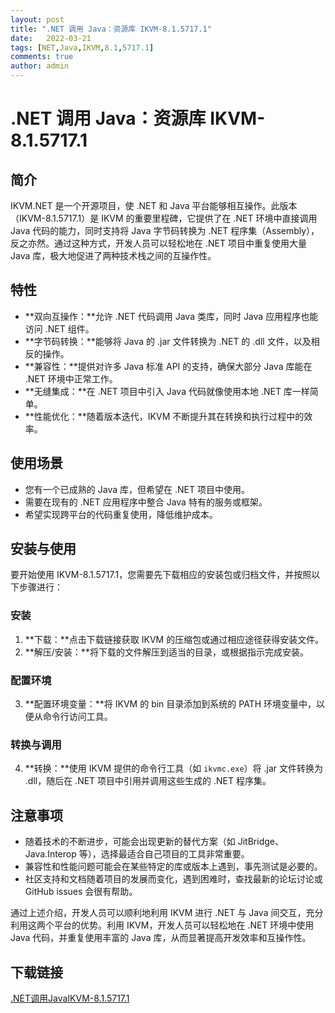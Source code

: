 ```yaml
---
layout: post
title: ".NET 调用 Java：资源库 IKVM-8.1.5717.1"
date:   2022-03-21
tags: [NET,Java,IKVM,8.1,5717.1]
comments: true
author: admin
---
```

# .NET 调用 Java：资源库 IKVM-8.1.5717.1

## 简介

IKVM.NET 是一个开源项目，使 .NET 和 Java 平台能够相互操作。此版本（IKVM-8.1.5717.1）是 IKVM 的重要里程碑，它提供了在 .NET 环境中直接调用 Java 代码的能力，同时支持将 Java 字节码转换为 .NET 程序集（Assembly），反之亦然。通过这种方式，开发人员可以轻松地在 .NET 项目中重复使用大量 Java 库，极大地促进了两种技术栈之间的互操作性。

## 特性

- **双向互操作：**允许 .NET 代码调用 Java 类库，同时 Java 应用程序也能访问 .NET 组件。
- **字节码转换：**能够将 Java 的 .jar 文件转换为 .NET 的 .dll 文件，以及相反的操作。
- **兼容性：**提供对许多 Java 标准 API 的支持，确保大部分 Java 库能在 .NET 环境中正常工作。
- **无缝集成：**在 .NET 项目中引入 Java 代码就像使用本地 .NET 库一样简单。
- **性能优化：**随着版本迭代，IKVM 不断提升其在转换和执行过程中的效率。

## 使用场景

- 您有一个已成熟的 Java 库，但希望在 .NET 项目中使用。
- 需要在现有的 .NET 应用程序中整合 Java 特有的服务或框架。
- 希望实现跨平台的代码重复使用，降低维护成本。

## 安装与使用

要开始使用 IKVM-8.1.5717.1，您需要先下载相应的安装包或归档文件，并按照以下步骤进行：

### 安装

1. **下载：**点击下载链接获取 IKVM 的压缩包或通过相应途径获得安装文件。
2. **解压/安装：**将下载的文件解压到适当的目录，或根据指示完成安装。

### 配置环境

3. **配置环境变量：**将 IKVM 的 bin 目录添加到系统的 PATH 环境变量中，以便从命令行访问工具。

### 转换与调用

4. **转换：**使用 IKVM 提供的命令行工具（如 `ikvmc.exe`）将 .jar 文件转换为 .dll，随后在 .NET 项目中引用并调用这些生成的 .NET 程序集。

## 注意事项

- 随着技术的不断进步，可能会出现更新的替代方案（如 JitBridge、Java.Interop 等），选择最适合自己项目的工具非常重要。
- 兼容性和性能问题可能会在某些特定的库或版本上遇到，事先测试是必要的。
- 社区支持和文档随着项目的发展而变化，遇到困难时，查找最新的论坛讨论或 GitHub issues 会很有帮助。

通过上述介绍，开发人员可以顺利地利用 IKVM 进行 .NET 与 Java 间交互，充分利用这两个平台的优势。利用 IKVM，开发人员可以轻松地在 .NET 环境中使用 Java 代码，并重复使用丰富的 Java 库，从而显著提高开发效率和互操作性。

## 下载链接

[.NET调用JavaIKVM-8.1.5717.1](https://pan.quark.cn/s/e151ef606123)